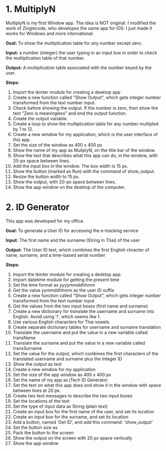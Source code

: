 # 1. MultiplyN
MultiplyN is my first Window app. The idea is NOT original. I modified the work of Zinglecode, who developes the same app for iOS. I just made it works for Windows and more international.

__Goal:__ To show the multiplication table for any number except zero.

__Input:__ a number (integer) the user typing in an input box in order to check the multiplication table of that number.

__Output:__ A multiplication table associated with the number keyed by the user.

__Steps:__

1. Import the tkinter module for creating a desktop app
2. Create a new function called "Show Output", which gets integer number transformed from the text number input.
3. Check before showing the output. If the number is zero, then show the text "Zero is meaningless" and end the output function.
4. Create the output variable.
5. Create a loop to show the multiplication table for any number multipled by 1 to 12.
6. Create a new window for my application, which is the user interface of this app.
7. Set the size of the window as 400 x 400 px
8. Show the name of my app as MuliplyN, on the title bar of the window.
9. Show the text that describes what this app can do, in the window, with 20-px space between lines.
10. Add the input box in the window. The box width is 15 px.
11. Show the button (marked as Run) with the command of show_output.
12. Resize the button width to 15 px.
13. Show the output, with 20-px space between lines.
14. Show the app window on the desktop of the computer.

# 2. ID Generator
This app was developed for my office.

__Goal:__ To generate a User ID for accessing the e-tracking service

__Input:__ The first name and the surname (String in Thai) of the user

__Output:__ The User ID text, which combines the first English chracter of name, surname, and a time-based serial number 

__Steps:__

1. Import the tkinter module for creating a desktop app.
2. Import datetime module for getting the present time
3. Set the time format as yyyymmddhhmm
4. Get the value yymmddhhmm as the user ID suffix
5. Create a new function called "Show Output", which gets integer number transformed from the text number input
6. Get the values from the two input boxes (first name and surname)
7. Create a new dictionary for translate the username and surname into English. Avoid using 'I', which seems like 1. 
8. Use various English characters for Thai vowels
9. Create separate dictionary tables for username and surname translation
10. Translate the username and put the value in a new variable called transName
11. Translate the surname and put the value in a new variable called transSurname
12. Set the value for the output, which combines the first characters of the translated username and surname plus the Integer ID
13. Show the output as text
14. Create a new window for my application
15. Set the size of the app window as 400 x 400 px
16. Set the name of my app as jTech ID Generator.
17. Set the text on what this app does and show it in the window with space between lines at 20 px.
18. Create two text messages to describe the two input boxes
19. Set the locations of the text
20. Set the type of input data as String (plain text)
21. Create an input box for the first name of the user, and set its location
22. Create an input box for the surname, and set its location
23. Add a button, named 'Get ID', and add this command: 'show_output'
24. Set the button size as
25. Pack the button to the screen
26. Show the output on the screen with 20 px space vertically
27. Show the app window
